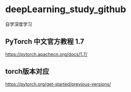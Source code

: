 # deepLearning_study_github


自学深度学习


## PyTorch 中文官方教程 1.7
https://pytorch.apachecn.org/docs/1.7/

## torch版本对应
https://pytorch.org/get-started/previous-versions/